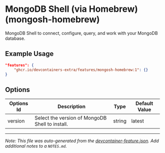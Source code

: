 
# MongoDB Shell (via Homebrew) (mongosh-homebrew)

MongoDB Shell to connect, configure, query, and work with your MongoDB database.

## Example Usage

```json
"features": {
    "ghcr.io/devcontainers-extra/features/mongosh-homebrew:1": {}
}
```

## Options

| Options Id | Description | Type | Default Value |
|-----|-----|-----|-----|
| version | Select the version of MongoDB Shell to install. | string | latest |



---

_Note: This file was auto-generated from the [devcontainer-feature.json](devcontainer-feature.json).  Add additional notes to a `NOTES.md`._

